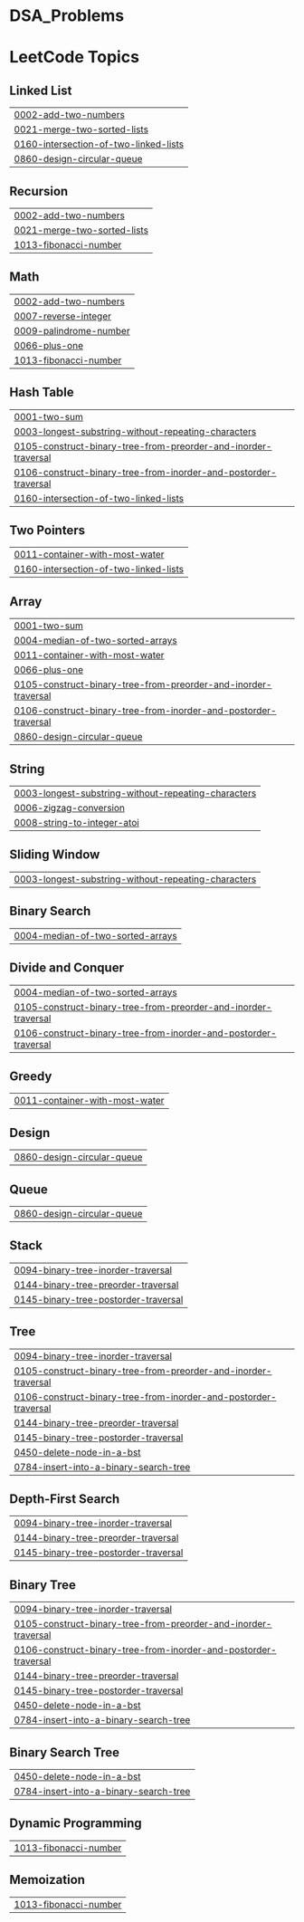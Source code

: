 # DSA_Problems
<!---LeetCode Topics Start-->
# LeetCode Topics
## Linked List
|  |
| ------- |
| [0002-add-two-numbers](https://github.com/Vikash-Maddheshiya-961/DSA_Problems/tree/master/0002-add-two-numbers) |
| [0021-merge-two-sorted-lists](https://github.com/Vikash-Maddheshiya-961/DSA_Problems/tree/master/0021-merge-two-sorted-lists) |
| [0160-intersection-of-two-linked-lists](https://github.com/Vikash-Maddheshiya-961/DSA_Problems/tree/master/0160-intersection-of-two-linked-lists) |
| [0860-design-circular-queue](https://github.com/Vikash-Maddheshiya-961/DSA_Problems/tree/master/0860-design-circular-queue) |
## Recursion
|  |
| ------- |
| [0002-add-two-numbers](https://github.com/Vikash-Maddheshiya-961/DSA_Problems/tree/master/0002-add-two-numbers) |
| [0021-merge-two-sorted-lists](https://github.com/Vikash-Maddheshiya-961/DSA_Problems/tree/master/0021-merge-two-sorted-lists) |
| [1013-fibonacci-number](https://github.com/Vikash-Maddheshiya-961/DSA_Problems/tree/master/1013-fibonacci-number) |
## Math
|  |
| ------- |
| [0002-add-two-numbers](https://github.com/Vikash-Maddheshiya-961/DSA_Problems/tree/master/0002-add-two-numbers) |
| [0007-reverse-integer](https://github.com/Vikash-Maddheshiya-961/DSA_Problems/tree/master/0007-reverse-integer) |
| [0009-palindrome-number](https://github.com/Vikash-Maddheshiya-961/DSA_Problems/tree/master/0009-palindrome-number) |
| [0066-plus-one](https://github.com/Vikash-Maddheshiya-961/DSA_Problems/tree/master/0066-plus-one) |
| [1013-fibonacci-number](https://github.com/Vikash-Maddheshiya-961/DSA_Problems/tree/master/1013-fibonacci-number) |
## Hash Table
|  |
| ------- |
| [0001-two-sum](https://github.com/Vikash-Maddheshiya-961/DSA_Problems/tree/master/0001-two-sum) |
| [0003-longest-substring-without-repeating-characters](https://github.com/Vikash-Maddheshiya-961/DSA_Problems/tree/master/0003-longest-substring-without-repeating-characters) |
| [0105-construct-binary-tree-from-preorder-and-inorder-traversal](https://github.com/Vikash-Maddheshiya-961/DSA_Problems/tree/master/0105-construct-binary-tree-from-preorder-and-inorder-traversal) |
| [0106-construct-binary-tree-from-inorder-and-postorder-traversal](https://github.com/Vikash-Maddheshiya-961/DSA_Problems/tree/master/0106-construct-binary-tree-from-inorder-and-postorder-traversal) |
| [0160-intersection-of-two-linked-lists](https://github.com/Vikash-Maddheshiya-961/DSA_Problems/tree/master/0160-intersection-of-two-linked-lists) |
## Two Pointers
|  |
| ------- |
| [0011-container-with-most-water](https://github.com/Vikash-Maddheshiya-961/DSA_Problems/tree/master/0011-container-with-most-water) |
| [0160-intersection-of-two-linked-lists](https://github.com/Vikash-Maddheshiya-961/DSA_Problems/tree/master/0160-intersection-of-two-linked-lists) |
## Array
|  |
| ------- |
| [0001-two-sum](https://github.com/Vikash-Maddheshiya-961/DSA_Problems/tree/master/0001-two-sum) |
| [0004-median-of-two-sorted-arrays](https://github.com/Vikash-Maddheshiya-961/DSA_Problems/tree/master/0004-median-of-two-sorted-arrays) |
| [0011-container-with-most-water](https://github.com/Vikash-Maddheshiya-961/DSA_Problems/tree/master/0011-container-with-most-water) |
| [0066-plus-one](https://github.com/Vikash-Maddheshiya-961/DSA_Problems/tree/master/0066-plus-one) |
| [0105-construct-binary-tree-from-preorder-and-inorder-traversal](https://github.com/Vikash-Maddheshiya-961/DSA_Problems/tree/master/0105-construct-binary-tree-from-preorder-and-inorder-traversal) |
| [0106-construct-binary-tree-from-inorder-and-postorder-traversal](https://github.com/Vikash-Maddheshiya-961/DSA_Problems/tree/master/0106-construct-binary-tree-from-inorder-and-postorder-traversal) |
| [0860-design-circular-queue](https://github.com/Vikash-Maddheshiya-961/DSA_Problems/tree/master/0860-design-circular-queue) |
## String
|  |
| ------- |
| [0003-longest-substring-without-repeating-characters](https://github.com/Vikash-Maddheshiya-961/DSA_Problems/tree/master/0003-longest-substring-without-repeating-characters) |
| [0006-zigzag-conversion](https://github.com/Vikash-Maddheshiya-961/DSA_Problems/tree/master/0006-zigzag-conversion) |
| [0008-string-to-integer-atoi](https://github.com/Vikash-Maddheshiya-961/DSA_Problems/tree/master/0008-string-to-integer-atoi) |
## Sliding Window
|  |
| ------- |
| [0003-longest-substring-without-repeating-characters](https://github.com/Vikash-Maddheshiya-961/DSA_Problems/tree/master/0003-longest-substring-without-repeating-characters) |
## Binary Search
|  |
| ------- |
| [0004-median-of-two-sorted-arrays](https://github.com/Vikash-Maddheshiya-961/DSA_Problems/tree/master/0004-median-of-two-sorted-arrays) |
## Divide and Conquer
|  |
| ------- |
| [0004-median-of-two-sorted-arrays](https://github.com/Vikash-Maddheshiya-961/DSA_Problems/tree/master/0004-median-of-two-sorted-arrays) |
| [0105-construct-binary-tree-from-preorder-and-inorder-traversal](https://github.com/Vikash-Maddheshiya-961/DSA_Problems/tree/master/0105-construct-binary-tree-from-preorder-and-inorder-traversal) |
| [0106-construct-binary-tree-from-inorder-and-postorder-traversal](https://github.com/Vikash-Maddheshiya-961/DSA_Problems/tree/master/0106-construct-binary-tree-from-inorder-and-postorder-traversal) |
## Greedy
|  |
| ------- |
| [0011-container-with-most-water](https://github.com/Vikash-Maddheshiya-961/DSA_Problems/tree/master/0011-container-with-most-water) |
## Design
|  |
| ------- |
| [0860-design-circular-queue](https://github.com/Vikash-Maddheshiya-961/DSA_Problems/tree/master/0860-design-circular-queue) |
## Queue
|  |
| ------- |
| [0860-design-circular-queue](https://github.com/Vikash-Maddheshiya-961/DSA_Problems/tree/master/0860-design-circular-queue) |
## Stack
|  |
| ------- |
| [0094-binary-tree-inorder-traversal](https://github.com/Vikash-Maddheshiya-961/DSA_Problems/tree/master/0094-binary-tree-inorder-traversal) |
| [0144-binary-tree-preorder-traversal](https://github.com/Vikash-Maddheshiya-961/DSA_Problems/tree/master/0144-binary-tree-preorder-traversal) |
| [0145-binary-tree-postorder-traversal](https://github.com/Vikash-Maddheshiya-961/DSA_Problems/tree/master/0145-binary-tree-postorder-traversal) |
## Tree
|  |
| ------- |
| [0094-binary-tree-inorder-traversal](https://github.com/Vikash-Maddheshiya-961/DSA_Problems/tree/master/0094-binary-tree-inorder-traversal) |
| [0105-construct-binary-tree-from-preorder-and-inorder-traversal](https://github.com/Vikash-Maddheshiya-961/DSA_Problems/tree/master/0105-construct-binary-tree-from-preorder-and-inorder-traversal) |
| [0106-construct-binary-tree-from-inorder-and-postorder-traversal](https://github.com/Vikash-Maddheshiya-961/DSA_Problems/tree/master/0106-construct-binary-tree-from-inorder-and-postorder-traversal) |
| [0144-binary-tree-preorder-traversal](https://github.com/Vikash-Maddheshiya-961/DSA_Problems/tree/master/0144-binary-tree-preorder-traversal) |
| [0145-binary-tree-postorder-traversal](https://github.com/Vikash-Maddheshiya-961/DSA_Problems/tree/master/0145-binary-tree-postorder-traversal) |
| [0450-delete-node-in-a-bst](https://github.com/Vikash-Maddheshiya-961/DSA_Problems/tree/master/0450-delete-node-in-a-bst) |
| [0784-insert-into-a-binary-search-tree](https://github.com/Vikash-Maddheshiya-961/DSA_Problems/tree/master/0784-insert-into-a-binary-search-tree) |
## Depth-First Search
|  |
| ------- |
| [0094-binary-tree-inorder-traversal](https://github.com/Vikash-Maddheshiya-961/DSA_Problems/tree/master/0094-binary-tree-inorder-traversal) |
| [0144-binary-tree-preorder-traversal](https://github.com/Vikash-Maddheshiya-961/DSA_Problems/tree/master/0144-binary-tree-preorder-traversal) |
| [0145-binary-tree-postorder-traversal](https://github.com/Vikash-Maddheshiya-961/DSA_Problems/tree/master/0145-binary-tree-postorder-traversal) |
## Binary Tree
|  |
| ------- |
| [0094-binary-tree-inorder-traversal](https://github.com/Vikash-Maddheshiya-961/DSA_Problems/tree/master/0094-binary-tree-inorder-traversal) |
| [0105-construct-binary-tree-from-preorder-and-inorder-traversal](https://github.com/Vikash-Maddheshiya-961/DSA_Problems/tree/master/0105-construct-binary-tree-from-preorder-and-inorder-traversal) |
| [0106-construct-binary-tree-from-inorder-and-postorder-traversal](https://github.com/Vikash-Maddheshiya-961/DSA_Problems/tree/master/0106-construct-binary-tree-from-inorder-and-postorder-traversal) |
| [0144-binary-tree-preorder-traversal](https://github.com/Vikash-Maddheshiya-961/DSA_Problems/tree/master/0144-binary-tree-preorder-traversal) |
| [0145-binary-tree-postorder-traversal](https://github.com/Vikash-Maddheshiya-961/DSA_Problems/tree/master/0145-binary-tree-postorder-traversal) |
| [0450-delete-node-in-a-bst](https://github.com/Vikash-Maddheshiya-961/DSA_Problems/tree/master/0450-delete-node-in-a-bst) |
| [0784-insert-into-a-binary-search-tree](https://github.com/Vikash-Maddheshiya-961/DSA_Problems/tree/master/0784-insert-into-a-binary-search-tree) |
## Binary Search Tree
|  |
| ------- |
| [0450-delete-node-in-a-bst](https://github.com/Vikash-Maddheshiya-961/DSA_Problems/tree/master/0450-delete-node-in-a-bst) |
| [0784-insert-into-a-binary-search-tree](https://github.com/Vikash-Maddheshiya-961/DSA_Problems/tree/master/0784-insert-into-a-binary-search-tree) |
## Dynamic Programming
|  |
| ------- |
| [1013-fibonacci-number](https://github.com/Vikash-Maddheshiya-961/DSA_Problems/tree/master/1013-fibonacci-number) |
## Memoization
|  |
| ------- |
| [1013-fibonacci-number](https://github.com/Vikash-Maddheshiya-961/DSA_Problems/tree/master/1013-fibonacci-number) |
<!---LeetCode Topics End-->